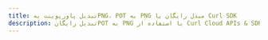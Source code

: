 ---title: تبدیل پاورپوینت بهPNG، POT به PNG مبدل رایگان یا Curl SDKdescription: تبدیل رایگانPOT به PNG با استفاده از Curl Cloud APIs & SDK. همچنین اسناد Microsoft PowerPoint را در Cloud ایجاد، ویرایش و رندر کنید.---